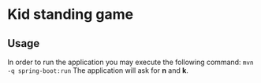 # Kid standing game
## Usage
In order to run the application you may execute the following command:
`mvn -q spring-boot:run`
The application will ask for **n** and **k**.

